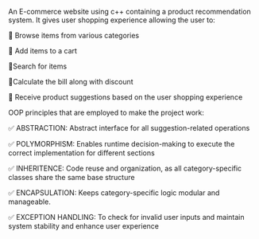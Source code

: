 An E-commerce website using c++ containing a product recommendation system. 
It gives user shopping experience allowing the user to:

📌 Browse items from various categories

📌 Add items to a cart

📌Search for items 

📌Calculate the bill along with discount

📌 Receive product suggestions based on the user shopping experience



OOP principles that are employed to make the project work:



✅ ABSTRACTION: Abstract interface for all suggestion-related operations

✅ POLYMORPHISM: Enables runtime decision-making to execute the correct implementation for different sections

✅ INHERITENCE: Code reuse and organization, as all category-specific classes share the same base structure

✅ ENCAPSULATION: Keeps category-specific logic modular and manageable.

✅ EXCEPTION HANDLING: To check for invalid user inputs and maintain system stability and enhance user experience
